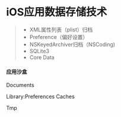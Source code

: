# iOS应用数据存储技术

> * XML属性列表（plist）归档
> * Preference（偏好设置）
> * NSKeyedArchiver归档（NSCoding\)
> * SQLite3
> * Core Data

#### 

#### 

#### 

#### 应用沙盒

Documents

Library:Preferences Caches

Tmp

